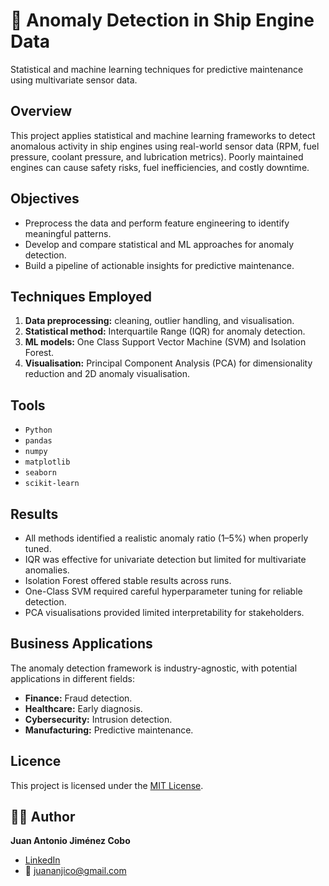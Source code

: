 # 🚢 Anomaly Detection in Ship Engine Data
Statistical and machine learning techniques for predictive maintenance using multivariate sensor data.

## Overview
This project applies statistical and machine learning frameworks to detect anomalous activity in ship engines using real-world sensor data (RPM, fuel pressure, coolant pressure, and lubrication metrics). Poorly maintained engines can cause safety risks, fuel inefficiencies, and costly downtime.

## Objectives
- Preprocess the data and perform feature engineering to identify meaningful patterns.
- Develop and compare statistical and ML approaches for anomaly detection.
- Build a pipeline of actionable insights for predictive maintenance.

## Techniques Employed
1. **Data preprocessing:** cleaning, outlier handling, and visualisation.
2. **Statistical method:** Interquartile Range (IQR) for anomaly detection.
3. **ML models:** One Class Support Vector Machine (SVM) and Isolation Forest.
4. **Visualisation:** Principal Component Analysis (PCA) for dimensionality reduction and 2D anomaly visualisation.

## Tools
- `Python`
- `pandas`
- `numpy`
- `matplotlib`
- `seaborn`
- `scikit-learn`

## Results
- All methods identified a realistic anomaly ratio (1–5%) when properly tuned.
- IQR was effective for univariate detection but limited for multivariate anomalies. 
- Isolation Forest offered stable results across runs.
- One-Class SVM required careful hyperparameter tuning for reliable detection.
- PCA visualisations provided limited interpretability for stakeholders.

## Business Applications
The anomaly detection framework is industry-agnostic, with potential applications in different fields:
- **Finance:** Fraud detection.
- **Healthcare:** Early diagnosis.
- **Cybersecurity:** Intrusion detection.
- **Manufacturing:** Predictive maintenance.

## Licence
This project is licensed under the [MIT License](LICENSE).

## 👨‍💻 Author
**Juan Antonio Jiménez Cobo**  
- [LinkedIn](https://www.linkedin.com/in/juan-antonio-jiménez-cobo)  
- 📧 juananjico@gmail.com
